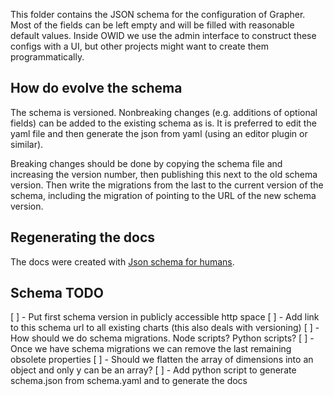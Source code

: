 This folder contains the JSON schema for the configuration of Grapher. Most of the fields can be left empty and will be filled with reasonable default values. Inside OWID we use the admin interface to construct these configs with a UI, but other projects might want to create them programmatically.

## How do evolve the schema

The schema is versioned. Nonbreaking changes (e.g. additions of optional fields) can be added to the existing schema as is. It is preferred
to edit the yaml file and then generate the json from yaml (using an editor plugin or similar).

Breaking changes should be done by copying the schema file and increasing the version number, then publishing this next to the old
schema version. Then write the migrations from the last to the current version of the schema, including the migration of pointing
to the URL of the new schema version.

## Regenerating the docs

The docs were created with [Json schema for humans](https://github.com/coveooss/json-schema-for-humans).

## Schema TODO

[ ] - Put first schema version in publicly accessible http space
[ ] - Add link to this schema url to all existing charts (this also deals with versioning)
[ ] - How should we do schema migrations. Node scripts? Python scripts?
[ ] - Once we have schema migrations we can remove the last remaining obsolete properties
[ ] - Should we flatten the array of dimensions into an object and only y can be an array?
[ ] - Add python script to generate schema.json from schema.yaml and to generate the docs
